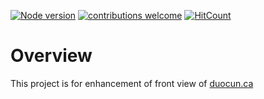 [![Node version](https://img.shields.io/badge/npm-v6.13.4-blue)](http://nodejs.org/download/)
[![contributions welcome](https://img.shields.io/badge/contributions-welcome-brightgreen.svg?style=flat)](https://github.com/dwyl/esta/issues)
[![HitCount](http://hits.dwyl.com/bravemaster619/duocun-frontoffice.svg)](http://hits.dwyl.com/bravemaster619/duocun-frontoffice)
# Overview

This project is for enhancement of front view of [duocun.ca](https://duocun.ca)
